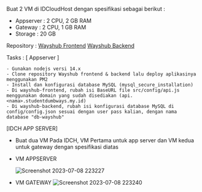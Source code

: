 
Buat 2 VM di IDCloudHost dengan spesifikasi sebagai berikut :
   - Appserver : 2 CPU, 2 GB RAM
   - Gateway : 2 CPU, 1 GB RAM
   - Storage : 20 GB

Repository :
[Wayshub Frontend](https://github.com/dumbwaysdev/wayshub-frontend)
[Wayshub Backend](https://github.com/dumbwaysdev/wayshub-backend)


Tasks :
[ Appserver ]

    - Gunakan nodejs versi 14.x
    - Clone repository Wayshub frontend & backend lalu deploy aplikasinya menggunakan PM2
    - Install dan konfigurasi database MySQL (mysql_secure_installation)
    - Di wayshub-frontend, rubah isi BaseURL file src/config/api.js menggunakan domain yang sudah disediakan (api.<nama>.studentdumbways.my.id)
    - Di wayshub-backend, rubah isi konfigurasi database MySQL di config/config.json sesuai dengan user pass kalian, dengan nama database "db-wayshub"



[IDCH APP SERVER]
   - Buat dua VM Pada IDCH, VM Pertama untuk app server dan VM kedua untuk gateway dengan spesifikasi diatas
   - VM APPSERVER

     ![Screenshot 2023-07-08 223227](https://github.com/Hammmzl/devops17-dumbways-MuhammadIlham/assets/96168418/173d7d9d-8d75-4e04-bd19-4d8ccbe38e69)

   - VM GATEWAY
      ![Screenshot 2023-07-08 223240](https://github.com/Hammmzl/devops17-dumbways-MuhammadIlham/assets/96168418/832d368c-2a31-4caf-9bce-919c645b6348)

 
